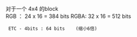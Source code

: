 对于一个 4x4 的block  
	RGB  ：   24  x  16 = 384 bits
	RGBA:      32  x  16  = 512 bits

	 ETC - 4bits : 64 bits    (缩小6倍) 

